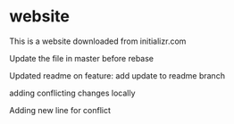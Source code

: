 # website

This is a website downloaded from initializr.com

Update the file in master before rebase

Updated readme on feature: add update to readme branch

adding conflicting changes locally

Adding new line for conflict

